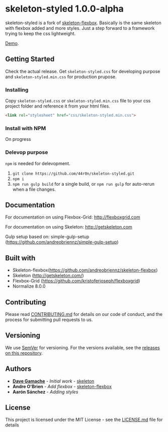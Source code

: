 # skeleton-styled 1.0.0-alpha

skeleton-styled is a fork of [skeleton-flexbox](https://github.com/andreobriennz/skeleton-flexbox). Basically is the same skeleton with flexbox added and more styles. Just a step forward to a framework trying to keep the css lightweight. 

[Demo](https://44r0n.github.io/skeleton-styled/).

## Getting Started

Check the actual release. Get `skeleton-styled.css` for developing purpose and `skeleton-styled.min.css` for production prupose.

### Installing

Copy `skeleton-styled.css` or `skeleton-styled.min.css` file to your css project folder and reference it from your html files.

~~~html
<link rel="stylesheet" href="css/skeleton-styled.min.css">
~~~

### Install with NPM
On progress

### Delevop purpose

`npm` is needed for delevopment.

1. `git clone https://github.com/44r0n/skeleton-styled.git`
2. `npm i`
3. `npm run gulp build` for a single build, or `npm run gulp` for auto-rerun when a file changes.

## Documentation

For documentation on using Flexbox-Grid: http://flexboxgrid.com

For documentation on using Skeleton: http://getskeleton.com

Gulp setup based on: simple-gulp-setup (https://github.com/andreobriennz/simple-gulp-setup)

## Built with
- Skeleton-flexbox(https://github.com/andreobriennz/skeleton-flexbox)
- Skeleton (http://getskeleton.com/)
- Flexbox-Grid (https://github.com/kristoferjoseph/flexboxgrid)
- Normalize 8.0.0

## Contributing

Please read [CONTRIBUTING.md](https://gist.github.com/PurpleBooth/b24679402957c63ec426) for details on our code of conduct, and the process for submitting pull requests to us.

## Versioning

We use [SemVer](http://semver.org/) for versioning. For the versions available, see the [releases on this repository](https://github.com/44r0n/skeleton-styled/releases). 

## Authors

* **[Dave Gamache](https://twitter.com/dhg)** - *Initial work* - [skeleton](https://github.com/dhg/Skeleton)
* **Andre O'Brien** - *Add flexbox* - [skeleton-flexbox](https://github.com/andreobriennz/skeleton-flexbox)
* **Aarón Sánchez** - *Adding styles*

## License

This project is licensed under the MIT License - see the [LICENSE.md](LICENSE.md) file for details

